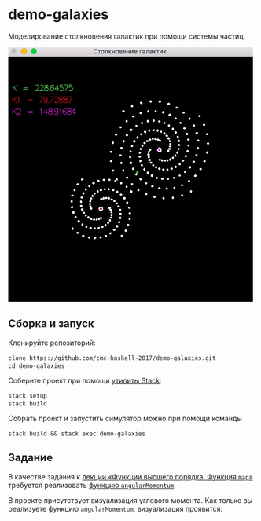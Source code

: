 # demo-galaxies

Моделирование столкновения галактик при помощи системы частиц.

![Столкновение галактик](images/galaxy_collision.gif)

## Сборка и запуск

Клонируйте репозиторий:

```
clone https://github.com/cmc-haskell-2017/demo-galaxies.git
cd demo-galaxies
```

Соберите проект при помощи [утилиты Stack](https://www.haskellstack.org):

```
stack setup
stack build
```

Собрать проект и запустить симулятор можно при помощи команды

```
stack build && stack exec demo-galaxies
```

## Задание

В качестве задания к [лекции «Функции высшего порядка. Функция `map`»](https://youtu.be/O6FTqv2aPSg) требуется
реализовать [функцию `angularMomentum`](https://github.com/cmc-haskell-2017/demo-galaxies/blob/master/src/Demo.hs#L8).

В проекте присутствует визуализация углового момента.
Как только вы реализуете функцию `angularMomentum`, визуализация проявится.
